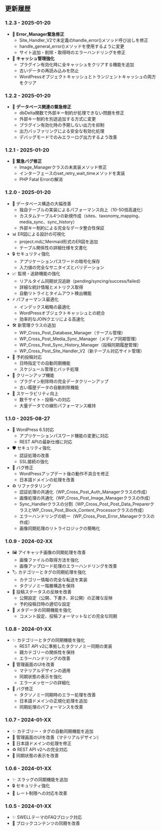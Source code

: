 ## 更新履歴

### 1.2.3 - 2025-01-20
- 🐛 **Error_Manager緊急修正**
  - Site_Handler_V2で未定義のhandle_error()メソッド呼び出しを修正
  - handle_general_error()メソッドを使用するように変更
  - サイト追加・削除・取得時のエラーハンドリングを修正
- 🚀 **キャッシュ管理強化**
  - プラグイン有効化時に全キャッシュをクリアする機能を追加
  - 古いデータの再読み込みを防止
  - WordPressオブジェクトキャッシュとトランジェントキャッシュの両方をクリア

### 1.2.2 - 2025-01-20
- 🐛 **データベース関連の緊急修正**
  - dbDelta関数で外部キー制約が処理できない問題を修正
  - 外部キー制約を別途追加する方式に変更
  - プラグイン有効化時の予期しない出力を抑制
  - 出力バッファリングによる安全な有効化処理
  - デバッグモードでのみエラーログ出力するよう改善

### 1.2.1 - 2025-01-20
- 🐛 **緊急バグ修正**
  - Image_Managerクラスの未実装メソッド修正
  - インターフェースのset_retry_wait_timeメソッドを実装
  - PHP Fatal Errorの解消

### 1.2.0 - 2025-01-20
- 🚀 データベース構造の大幅改善
  - 独自テーブルの実装によるパフォーマンス向上（10-50倍高速化）
  - カスタムテーブル4つの新規作成（sites、taxonomy_mapping、media_sync、sync_history）
  - 外部キー制約による完全なデータ整合性保証
- 📊 ER図による設計の可視化
  - project.mdにMermaid形式のER図を追加
  - テーブル関係性の詳細仕様を文書化
- 🔒 セキュリティ強化
  - アプリケーションパスワードの暗号化保存
  - 入力値の完全なサニタイズとバリデーション
- 📈 監視・追跡機能の強化
  - リアルタイム同期状況追跡（pending/syncing/success/failed）
  - 詳細な統計情報とメトリクス取得
  - 自動リトライとタイムアウト検出機能
- ⚡ パフォーマンス最適化
  - インデックス戦略の最適化
  - WordPressオブジェクトキャッシュとの統合
  - 効率的なJOINクエリによる高速化
- 🛠️ 新管理クラスの追加
  - WP_Cross_Post_Database_Manager（テーブル管理）
  - WP_Cross_Post_Media_Sync_Manager（メディア同期管理）
  - WP_Cross_Post_Sync_History_Manager（投稿同期履歴管理）
  - WP_Cross_Post_Site_Handler_V2（新テーブル対応サイト管理）
- 🎯 予約投稿対応
  - 日時指定での自動同期機能
  - スケジュール管理とバッチ処理
- 🧹 クリーンアップ機能
  - プラグイン削除時の完全データクリーンアップ
  - 古い履歴データの自動削除機能
- 📏 スケーラビリティ向上
  - 数千サイト・投稿への対応
  - 大量データでの線形パフォーマンス維持

### 1.1.0 - 2025-08-27
- 🔄 WordPress 6.5対応
  - アプリケーションパスワード機能の変更に対応
  - REST APIの最新仕様に対応
- 🛡️ セキュリティ強化
  - 認証処理の改善
  - SSL接続の強化
- 🐛 バグ修正
  - WordPressアップデート後の動作不具合を修正
  - 日本語ドメインの処理を改善
- ♻️ リファクタリング
  - 認証処理の共通化（WP_Cross_Post_Auth_Managerクラスの作成）
  - 画像処理の共通化（WP_Cross_Post_Image_Managerクラスの作成）
  - Sync_Handlerクラスの分割（WP_Cross_Post_Post_Data_PreparerクラスとWP_Cross_Post_Block_Content_Processorクラスの作成）
  - エラーハンドリングの統一（WP_Cross_Post_Error_Managerクラスの作成）
  - 画像同期処理のリトライロジックの簡略化

### 1.0.9 - 2024-02-XX
- 🖼️ アイキャッチ画像の同期処理を改善
  - 画像ファイルの取得方法を強化
  - 画像アップロード処理のエラーハンドリングを改善
- 🏷️ カテゴリーとタグの同期処理を強化
  - カテゴリー情報の完全な転送を実装
  - タクソノミー階層構造を保持
- 📝 投稿ステータスの反映を改善
  - 公開設定（公開、下書き、非公開）の正確な反映
  - 予約投稿日時の適切な設定
- 🔄 メタデータの同期機能を強化
  - コメント設定、投稿フォーマットなどの完全な同期

### 1.0.8 - 2024-01-XX
- ✨ カテゴリーとタグの同期機能を強化
  - REST API v2に準拠したタクソノミー同期の実装
  - 親カテゴリーの関係性を保持
  - エラーハンドリングの改善
- 💄 管理画面のUIを改善
  - マテリアルデザインの適用
  - 同期状態の表示を強化
  - エラーメッセージの詳細化
- 🐛 バグ修正
  - タクソノミー同期時のエラー処理を改善
  - 日本語ドメインの正規化処理を追加
  - 同期処理のパフォーマンスを改善

### 1.0.7 - 2024-01-XX
- ✨ カテゴリー・タグの自動同期機能を追加
- 🎨 管理画面のUIを改善（マテリアルデザイン）
- 🐛 日本語ドメインの処理を修正
- ♻️ REST API v2への完全対応
- 🔧 同期状態の表示を改善

### 1.0.6 - 2024-01-XX
- ✨ スラッグの同期機能を追加
- 🔒 セキュリティ強化
- 🐛 レート制限への対応を改善

### 1.0.5 - 2024-01-XX
- ✨ SWELLテーマのFAQブロック対応
- 🎨 ブロックコンテンツの同期を改善